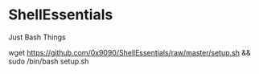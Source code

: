 # ShellEssentials
Just Bash Things

wget https://github.com/0x9090/ShellEssentials/raw/master/setup.sh && sudo /bin/bash setup.sh
